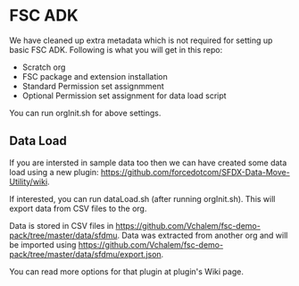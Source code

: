 # FSC ADK

We have cleaned up extra metadata which is not required for setting up basic FSC ADK. Following is what you will get in this repo:
- Scratch org
- FSC package and extension installation
- Standard Permission set assignmment
- Optional Permission set assignment for data load script

You can run orgInit.sh for above settings. 

## Data Load

If you are intersted in sample data too then we can have created some data load using a new plugin: https://github.com/forcedotcom/SFDX-Data-Move-Utility/wiki.

If interested, you can run dataLoad.sh (after running orgInit.sh). This will export data from CSV files to the org.

Data is stored in CSV files in https://github.com/Vchalem/fsc-demo-pack/tree/master/data/sfdmu. Data was extracted from another org and will be imported using https://github.com/Vchalem/fsc-demo-pack/tree/master/data/sfdmu/export.json.

You can read more options for that plugin at plugin's Wiki page.

